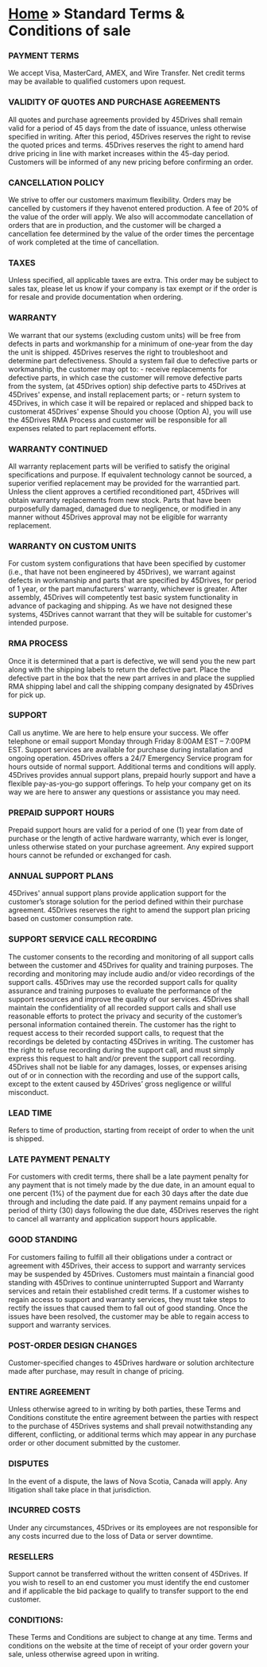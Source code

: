 [Home](https://www.45drives.com/) » Standard Terms & Conditions of sale
=======================================================================

### PAYMENT TERMS

We accept Visa, MasterCard, AMEX, and Wire Transfer. Net credit terms may be available to qualified customers upon request.

### VALIDITY OF QUOTES AND PURCHASE AGREEMENTS

All quotes and purchase agreements provided by 45Drives shall remain valid for a period of 45 days from the date of issuance, unless otherwise specified in writing. After this period, 45Drives reserves the right to revise the quoted prices and terms. 45Drives reserves the right to amend hard drive pricing in line with market increases within the 45-day period. Customers will be informed of any new pricing before confirming an order.

### CANCELLATION POLICY

We strive to offer our customers maximum flexibility. Orders may be cancelled by customers if they havenot entered production. A fee of 20% of the value of the order will apply. We also will accommodate cancellation of orders that are in production, and the customer will be charged a cancellation fee determined by the value of the order times the percentage of work completed at the time of cancellation.

### TAXES

Unless specified, all applicable taxes are extra. This order may be subject to sales tax, please let us know if your company is tax exempt or if the order is for resale and provide documentation when ordering.

### WARRANTY

We warrant that our systems (excluding custom units) will be free from defects in parts and workmanship for a minimum of one-year from the day the unit is shipped. 45Drives reserves the right to troubleshoot and determine part defectiveness. Should a system fail due to defective parts or workmanship, the customer may opt to: - receive replacements for defective parts, in which case the customer will remove defective parts from the system, (at 45Drives option) ship defective parts to 45Drives at 45Drives' expense, and install replacement parts; or - return system to 45Drives, in which case it will be repaired or replaced and shipped back to customerat 45Drives' expense Should you choose (Option A), you will use the 45Drives RMA Process and customer will be responsible for all expenses related to part replacement efforts.

### WARRANTY CONTINUED

All warranty replacement parts will be verified to satisfy the original specifications and purpose. If equivalent technology cannot be sourced, a superior verified replacement may be provided for the warrantied part. Unless the client approves a certified reconditioned part, 45Drives will obtain warranty replacements from new stock. Parts that have been purposefully damaged, damaged due to negligence, or modified in any manner without 45Drives approval may not be eligible for warranty replacement.

### WARRANTY ON CUSTOM UNITS

For custom system configurations that have been specified by customer (i.e., that have not been engineered by 45Drives), we warrant against defects in workmanship and parts that are specified by 45Drives, for period of 1 year, or the part manufacturers' warranty, whichever is greater. After assembly, 45Drives will competently test basic system functionality in advance of packaging and shipping. As we have not designed these systems, 45Drives cannot warrant that they will be suitable for customer's intended purpose.

### RMA PROCESS

Once it is determined that a part is defective, we will send you the new part along with the shipping labels to return the defective part. Place the defective part in the box that the new part arrives in and place the supplied RMA shipping label and call the shipping company designated by 45Drives for pick up.

### SUPPORT

Call us anytime. We are here to help ensure your success. We offer telephone or email support Monday through Friday 8:00AM EST – 7:00PM EST. Support services are available for purchase during installation and ongoing operation. 45Drives offers a 24/7 Emergency Service program for hours outside of normal support. Additional terms and conditions will apply. 45Drives provides annual support plans, prepaid hourly support and have a flexible pay-as-you-go support offerings. To help your company get on its way we are here to answer any questions or assistance you may need.

### PREPAID SUPPORT HOURS

Prepaid support hours are valid for a period of one (1) year from date of purchase or the length of active hardware warranty, which ever is longer, unless otherwise stated on your purchase agreement. Any expired support hours cannot be refunded or exchanged for cash.

### ANNUAL SUPPORT PLANS

45Drives' annual support plans provide application support for the customer’s storage solution for the period defined within their purchase agreement. 45Drives reserves the right to amend the support plan pricing based on customer consumption rate.

### SUPPORT SERVICE CALL RECORDING

The customer consents to the recording and monitoring of all support calls between the customer and 45Drives for quality and training purposes. The recording and monitoring may include audio and/or video recordings of the support calls. 45Drives may use the recorded support calls for quality assurance and training purposes to evaluate the performance of the support resources and improve the quality of our services. 45Drives shall maintain the confidentiality of all recorded support calls and shall use reasonable efforts to protect the privacy and security of the customer’s personal information contained therein. The customer has the right to request access to their recorded support calls, to request that the recordings be deleted by contacting 45Drives in writing. The customer has the right to refuse recording during the support call, and must simply express this request to halt and/or prevent the support call recording. 45Drives shall not be liable for any damages, losses, or expenses arising out of or in connection with the recording and use of the support calls, except to the extent caused by 45Drives’ gross negligence or willful misconduct.

### LEAD TIME

Refers to time of production, starting from receipt of order to when the unit is shipped.

### LATE PAYMENT PENALTY

For customers with credit terms, there shall be a late payment penalty for any payment that is not timely made by the due date, in an amount equal to one percent (1%) of the payment due for each 30 days after the date due through and including the date paid. If any payment remains unpaid for a period of thirty (30) days following the due date, 45Drives reserves the right to cancel all warranty and application support hours applicable.

### GOOD STANDING

For customers failing to fulfill all their obligations under a contract or agreement with 45Drives, their access to support and warranty services may be suspended by 45Drives. Customers must maintain a financial good standing with 45Drives to continue uninterrupted Support and Warranty services and retain their established credit terms. If a customer wishes to regain access to support and warranty services, they must take steps to rectify the issues that caused them to fall out of good standing. Once the issues have been resolved, the customer may be able to regain access to support and warranty services.

### POST-ORDER DESIGN CHANGES

Customer-specified changes to 45Drives hardware or solution architecture made after purchase, may result in change of pricing.

### ENTIRE AGREEMENT

Unless otherwise agreed to in writing by both parties, these Terms and Conditions constitute the entire agreement between the parties with respect to the purchase of 45Drives systems and shall prevail notwithstanding any different, conflicting, or additional terms which may appear in any purchase order or other document submitted by the customer.

### DISPUTES

In the event of a dispute, the laws of Nova Scotia, Canada will apply. Any litigation shall take place in that jurisdiction.

### INCURRED COSTS

Under any circumstances, 45Drives or its employees are not responsible for any costs incurred due to the loss of Data or server downtime.

### RESELLERS

Support cannot be transferred without the written consent of 45Drives. If you wish to resell to an end customer you must identify the end customer and if applicable the bid package to qualify to transfer support to the end customer.

### CONDITIONS:

These Terms and Conditions are subject to change at any time. Terms and conditions on the website at the time of receipt of your order govern your sale, unless otherwise agreed upon in writing.